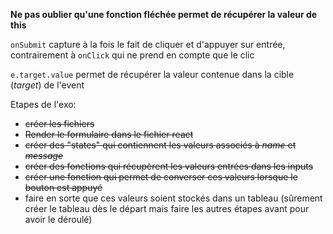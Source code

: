 **Ne pas oublier qu'une fonction fléchée permet de récupérer la valeur de this**

`onSubmit` capture à la fois le fait de cliquer et d'appuyer sur entrée, contrairement à `onClick` qui ne prend en compte que le clic

`e.target.value` permet de récupérer la valeur contenue dans la cible (*target*) de l'event

Etapes de l'exo:
- <s>créer les fichiers</s>
- <s>Render le formulaire dans le fichier react</s>
- <s>créer des "states" qui contiennent les valeurs associés à *name* et *message*</s>
- <s>créer des fonctions qui récupèrent les valeurs entrées dans les inputs</s>
- <s>créer une fonction qui permet de converser ces valeurs lorsque le bouton est appuyé</s>
- faire en sorte que ces valeurs soient stockés dans un tableau (sûrement créer le tableau dès le départ mais faire les autres étapes avant pour avoir le déroulé)

